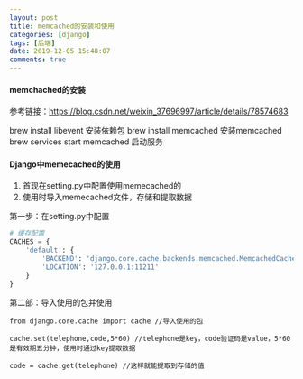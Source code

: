 ```yaml
---
layout: post
title: memcached的安装和使用
categories: [django]
tags: [后端]
date: 2019-12-05 15:48:07
comments: true
---
```



#### memchached的安装

参考链接：https://blog.csdn.net/weixin_37696997/article/details/78574683

brew install libevent 安装依赖包
brew install memcached 安装memcached
brew services start memcached 启动服务


#### Django中memecached的使用

1. 首现在setting.py中配置使用memecached的
2. 使用时导入memecached文件，存储和提取数据

第一步：在setting.py中配置
```python
# 缓存配置
CACHES = {
    'default': {
        'BACKEND': 'django.core.cache.backends.memcached.MemcachedCache',
        'LOCATION': '127.0.0.1:11211'
    }
}
```

第二部：导入使用的包并使用


```
from django.core.cache import cache //导入使用的包

cache.set(telephone,code,5*60) //telephone是key，code验证码是value，5*60是有效期五分钟，使用时通过key提取数据

code = cache.get(telephone) //这样就能提取到存储的值

```



    


